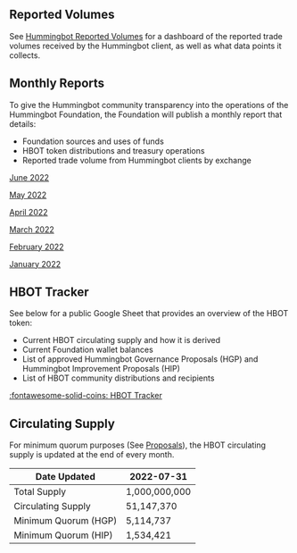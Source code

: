 ## Reported Volumes

See [Hummingbot Reported Volumes](./volumes) for a dashboard of the reported trade volumes received by the Hummingbot client, as well as what data points it collects.

## Monthly Reports

To give the Hummingbot community transparency into the operations of the Hummingbot Foundation, the Foundation will publish a monthly report that details:

* Foundation sources and uses of funds
* HBOT token distributions and treasury operations
* Reported trade volume from Hummingbot clients by exchange


[June 2022](https://hummingbot-foundation.notion.site/June-2022-0d6e7b3ac3724a7eb5a9c4f6b1901345)

[May 2022](https://hummingbot-foundation.notion.site/May-2022-ca1145e8b8e4431dbb55bcad69ac485e)

[April 2022](https://hummingbot-foundation.notion.site/April-2022-7725536be9f44d6e8d22c1b0a7d31818)

[March 2022](https://hummingbot-foundation.notion.site/March-2022-463b9f78a6384899b25cfc9bf6aef9ba)

[February 2022](https://hummingbot-foundation.notion.site/February-2022-db69152413fa43ff96910e5e0a88d2de)

[January 2022](https://hummingbot-foundation.notion.site/January-2022-b1ff8547495b4818b1ad843779498f65)


## HBOT Tracker

See below for a public Google Sheet that provides an overview of the HBOT token:

* Current HBOT circulating supply and how it is derived
* Current Foundation wallet balances
* List of approved Hummingbot Governance Proposals (HGP) and Hummingbot Improvement Proposals (HIP)
* List of HBOT community distributions and recipients

<a href="https://docs.google.com/spreadsheets/d/1UNAumPMnXfsghAAXrfKkPGRH9QlC8k7Cu1FGQVL1t0M/edit?usp=sharing" target="_blank" class="md-button md-button--primary">:fontawesome-solid-coins: HBOT Tracker</a>

## Circulating Supply

For minimum quorum purposes (See [Proposals](/governance/proposals)), the HBOT circulating supply is updated at the end of every month.

| Date Updated           | 2022-07-31     |
|------------------------|----------------|
| Total Supply           | 1,000,000,000  |
| Circulating Supply     | 51,147,370     |
| Minimum Quorum (HGP)   | 5,114,737      |
| Minimum Quorum (HIP)   | 1,534,421      |
